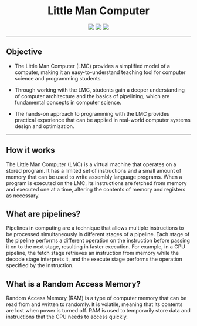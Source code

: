 <h1 align="center"> Little Man Computer </h1>

<div align="center">
  <img src="https://img.shields.io/badge/Version-0.6-303060"/>
  <img src="https://img.shields.io/badge/Status-Under%20Development-9cf"/>
  <img src="https://img.shields.io/badge/Issues-Unknown-yellow"/>
 </div>

---
## Objective

* The Little Man Computer (LMC) provides a simplified model of a computer, making it an easy-to-understand teaching tool for computer science and programming students.

* Through working with the LMC, students gain a deeper understanding of computer architecture and the basics of pipelining, which are fundamental concepts in computer science.

* The hands-on approach to programming with the LMC provides practical experience that can be applied in real-world computer systems design and optimization.

---
## How it works

The Little Man Computer (LMC) is a virtual machine that operates on a stored program. It has a limited set of instructions and a small amount of memory that can be used to write assembly language programs. When a program is executed on the LMC, its instructions are fetched from memory and executed one at a time, altering the contents of memory and registers as necessary.

## What are pipelines? 

Pipelines in computing are a technique that allows multiple instructions to be processed simultaneously in different stages of a pipeline.
Each stage of the pipeline performs a different operation on the instruction before passing it on to the next stage, resulting in faster execution.
For example, in a CPU pipeline, the fetch stage retrieves an instruction from memory while the decode stage interprets it, and the execute stage performs the operation specified by the instruction.

## What is a Random Access Memory?

Random Access Memory (RAM) is a type of computer memory that can be read from and written to randomly.
It is volatile, meaning that its contents are lost when power is turned off.
RAM is used to temporarily store data and instructions that the CPU needs to access quickly.